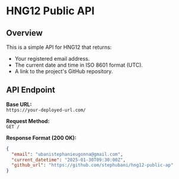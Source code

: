 # HNG12 Public API

## Overview
This is a simple API for HNG12 that returns:
- Your registered email address.
- The current date and time in ISO 8601 format (UTC).
- A link to the project's GitHub repository.

## API Endpoint
**Base URL:**  
`https://your-deployed-url.com/`

**Request Method:**  
`GET /`

**Response Format (200 OK):**
```json
{
  "email": "ubanistephanieugonna@gmail.com",
  "current_datetime": "2025-01-30T09:30:00Z",
  "github_url": "https://github.com/stephubani/hng12-public-ap"
}
